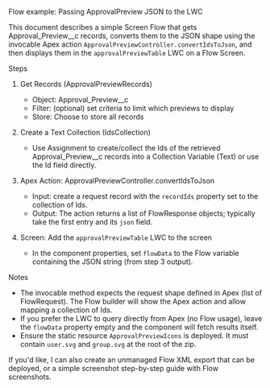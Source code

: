 Flow example: Passing ApprovalPreview JSON to the LWC

This document describes a simple Screen Flow that gets Approval_Preview__c records, converts them to the JSON shape using the invocable Apex action `ApprovalPreviewController.convertIdsToJson`, and then displays them in the `approvalPreviewTable` LWC on a Flow Screen.

Steps
1. Get Records (ApprovalPreviewRecords)
   - Object: Approval_Preview__c
   - Filter: (optional) set criteria to limit which previews to display
   - Store: Choose to store all records

2. Create a Text Collection (IdsCollection)
   - Use Assignment to create/collect the Ids of the retrieved Approval_Preview__c records into a Collection Variable (Text) or use the Id field directly.

3. Apex Action: ApprovalPreviewController.convertIdsToJson
   - Input: create a request record with the `recordIds` property set to the collection of Ids.
   - Output: The action returns a list of FlowResponse objects; typically take the first entry and its `json` field.

4. Screen: Add the `approvalPreviewTable` LWC to the screen
   - In the component properties, set `flowData` to the Flow variable containing the JSON string (from step 3 output).

Notes
- The invocable method expects the request shape defined in Apex (list of FlowRequest). The Flow builder will show the Apex action and allow mapping a collection of Ids.
- If you prefer the LWC to query directly from Apex (no Flow usage), leave the `flowData` property empty and the component will fetch results itself.
- Ensure the static resource `ApprovalPreviewIcons` is deployed. It must contain `user.svg` and `group.svg` at the root of the zip.

If you'd like, I can also create an unmanaged Flow XML export that can be deployed, or a simple screenshot step-by-step guide with Flow screenshots.